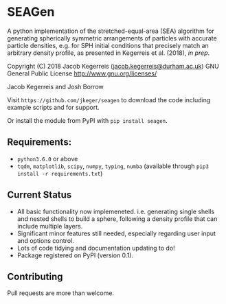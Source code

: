 # SEAGen

A python implementation of the stretched-equal-area (SEA) algorithm for
generating spherically symmetric arrangements of particles with accurate
particle densities, e.g. for SPH initial conditions that precisely match an
arbitrary density profile, as presented in Kegerreis et al. (2018), *in prep*.

Copyright (C) 2018 Jacob Kegerreis (jacob.kegerreis@durham.ac.uk)
GNU General Public License http://www.gnu.org/licenses/

Jacob Kegerreis and Josh Borrow

Visit `https://github.com/jkeger/seagen` to download the code including example
scripts and for support.

Or install the module from PyPI with `pip install seagen`.

## Requirements:

+ `python3.6.0` or above
+ `tqdm`, `matplotlib`, `scipy`, `numpy`, `typing`, `numba`
    (available through `pip3 install -r requirements.txt`)

## Current Status

+ All basic functionality now implemeneted. i.e. generating single shells and
  nested shells to build a sphere, following a density profile that can include
  multiple layers.
+ Significant minor features still needed, especially regarding user input and
  options control.
+ Lots of code tidying and documentation updating to do!
+ Package registered on PyPI (version 0.1).

## Contributing

Pull requests are more than welcome.

